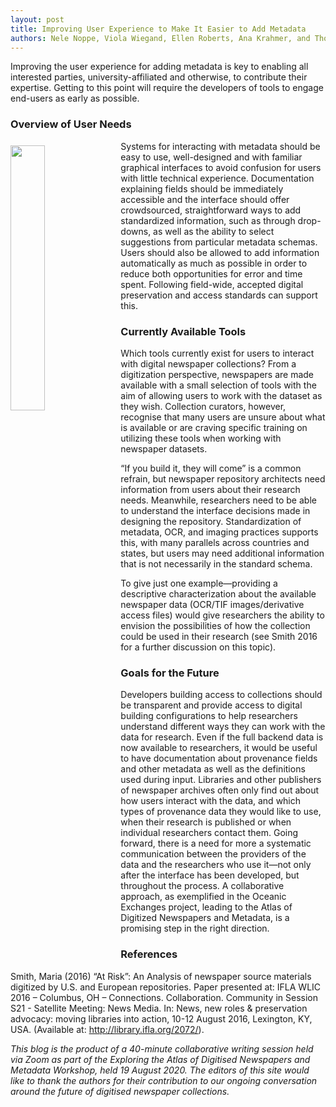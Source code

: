 ```yaml
---
layout: post
title: Improving User Experience to Make It Easier to Add Metadata 
authors: Nele Noppe, Viola Wiegand, Ellen Roberts, Ana Krahmer, and Thomas Haighton
---
```

 
Improving the user experience for adding metadata is key to enabling all interested parties, university-affiliated and otherwise, to contribute their expertise. Getting to this point will require the developers of tools to engage end-users as early as possible.
 
### Overview of User Needs
 
<img src="https://cdn.pixabay.com/photo/2016/02/09/17/26/database-1189982_1280.jpg" style="float: left; padding: 7px 10px 0px 0px;" width="33%"> 
Systems for interacting with metadata should be easy to use, well-designed and with familiar graphical interfaces to avoid confusion for users with little technical experience. Documentation explaining fields should be immediately accessible and the interface should offer crowdsourced, straightforward ways to add standardized information, such as through drop-downs, as well as the ability to select suggestions from particular metadata schemas.  Users should also be allowed to add information automatically as much as possible in order to reduce both opportunities for error and time spent. Following field-wide, accepted digital preservation and access standards can support this. 
 
### Currently Available Tools
 
Which tools currently exist for users to interact with digital newspaper collections? From a digitization perspective, newspapers are made available with a small selection of tools with the aim of allowing users to work with the dataset as they wish. Collection curators, however, recognise that many users are unsure about what is available or are craving specific training on utilizing these tools when working with newspaper datasets. 
 
“If you build it, they will come” is a common refrain, but newspaper repository architects need information from users about their research needs. Meanwhile, researchers need to be able to understand the interface decisions made in designing the repository. Standardization of metadata, OCR, and imaging practices supports this, with many parallels across countries and states, but users may need additional information that is not necessarily in the standard schema.
 
To give just one example—providing a descriptive characterization about the available newspaper data (OCR/TIF images/derivative access files) would give researchers the ability to envision the possibilities of how the collection could be used in their research (see Smith 2016 for a further discussion on this topic).
 
### Goals for the Future
 
Developers building access to collections should be transparent and provide access to digital building configurations to help researchers understand different ways they can work with the data for research. Even if the full backend data is now available to researchers, it would be useful to have documentation about provenance fields and other metadata as well as the definitions used during input. Libraries and other publishers of newspaper archives often only find out about how users interact with the data, and which types of provenance data they would like to use, when their research is published or when individual researchers contact them. Going forward, there is a need for more a systematic communication between the providers of the data and the researchers who use it—not only after the interface has been developed, but throughout the process. A collaborative approach, as exemplified in the Oceanic Exchanges project, leading to the Atlas of Digitized Newspapers and Metadata, is a promising step in the right direction. 
 
### References
 
Smith, Maria (2016) “At Risk”: An Analysis of newspaper source materials digitized by U.S. and European repositories. Paper presented at: IFLA WLIC 2016 – Columbus, OH – Connections. Collaboration. Community in Session S21 - Satellite Meeting: News Media. In: News, new roles & preservation advocacy: moving libraries into action, 10-12 August 2016, Lexington, KY, USA. (Available at: http://library.ifla.org/2072/).
 
 
*This blog is the product of a 40-minute collaborative writing session held via Zoom as part of the Exploring the Atlas of Digitised Newspapers and Metadata Workshop, held 19 August 2020. The editors of this site would like to thank the authors for their contribution to our ongoing conversation around the future of digitised newspaper collections.*
 
 
